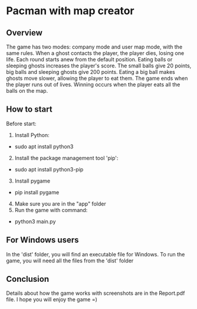 # Pacman with map creator
## Overview
The game has two modes: company mode and user map mode, with the same rules.
When a ghost contacts the player, the player dies, losing one life. Each round starts anew from the default position. 
Eating balls or sleeping ghosts increases the player's score. The small balls give 20 points, big balls and sleeping ghosts give 200 points. Eating a big ball makes ghosts move slower, allowing the player to eat them. 
The game ends when the player runs out of lives. 
Winning occurs when the player eats all the balls on the map.

## How to start
Before start:
1. Install Python:
- sudo apt install python3
2. Install the package management tool 'pip':
- sudo apt install python3-pip
3. Install pygame
- pip install pygame
4. Make sure you are in the "app" folder
5. Run the game with command:
- python3 main.py

## For Windows users
In the 'dist' folder, you will find an executable file for Windows. To run the game, you will need all the files from the 'dist' folder

## Conclusion
Details about how the game works with screenshots are in the Report.pdf file.
I hope you will enjoy the game =)
